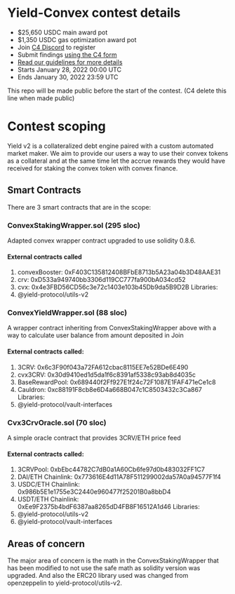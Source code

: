 # Yield-Convex contest details

- $25,650 USDC main award pot
- $1,350 USDC gas optimization award pot
- Join [C4 Discord](https://discord.gg/code4rena) to register
- Submit findings [using the C4 form](https://code4rena.com/contests/2022-01-yield-contest/submit)
- [Read our guidelines for more details](https://docs.code4rena.com/roles/wardens)
- Starts January 28, 2022 00:00 UTC
- Ends January 30, 2022 23:59 UTC

This repo will be made public before the start of the contest. (C4 delete this line when made public)

# Contest scoping

Yield v2 is a collateralized debt engine paired with a custom automated market maker.
We aim to provide our users a way to use their convex tokens as a collateral and at the same time let the accrue rewards they would have received for staking the convex token with convex finance.

## Smart Contracts

There are 3 smart contracts that are in the scope:

### ConvexStakingWrapper.sol (295 sloc)

Adapted convex wrapper contract upgraded to use solidity 0.8.6.

#### External contracts called

1. convexBooster: 0xF403C135812408BFbE8713b5A23a04b3D48AAE31
2. crv: 0xD533a949740bb3306d119CC777fa900bA034cd52
3. cvx: 0x4e3FBD56CD56c3e72c1403e103b45Db9da5B9D2B
   Libraries:
4. @yield-protocol/utils-v2

### ConvexYieldWrapper.sol (88 sloc)

A wrapper contract inheriting from ConvexStakingWrapper above with a way to calculate user balance from amount deposited in Join

#### External contracts called:

1. 3CRV: 0x6c3F90f043a72FA612cbac8115EE7e52BDe6E490
2. cvx3CRV: 0x30d9410ed1d5da1f6c8391af5338c93ab8d4035c
3. BaseRewardPool: 0x689440f2Ff927E1f24c72F1087E1FAF471eCe1c8
4. Cauldron: 0xc88191F8cb8e6D4a668B047c1C8503432c3Ca867
   Libraries:
5. @yield-protocol/vault-interfaces

### Cvx3CrvOracle.sol (70 sloc)

A simple oracle contract that provides 3CRV/ETH price feed

#### External contracts called:

1. 3CRVPool: 0xbEbc44782C7dB0a1A60Cb6fe97d0b483032FF1C7
2. DAI/ETH Chainlink: 0x773616E4d11A78F511299002da57A0a94577F1f4
3. USDC/ETH Chainlink: 0x986b5E1e1755e3C2440e960477f25201B0a8bbD4
4. USDT/ETH Chainlink: 0xEe9F2375b4bdF6387aa8265dD4FB8F16512A1d46
   Libraries:
5. @yield-protocol/utils-v2
6. @yield-protocol/vault-interfaces

## Areas of concern

The major area of concern is the math in the ConvexStakingWrapper that has been modified to not use the safe math as solidity version was upgraded. And also the ERC20 library used was changed from openzeppelin to yield-protocol/utils-v2.
